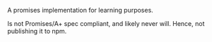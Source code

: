 A promises implementation for learning purposes. 

Is not Promises/A+ spec compliant, and likely never will. Hence, not publishing it to npm.